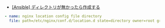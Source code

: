 - [[Ansible] ディレクトリが無かったら作成する](http://qiita.com/hnakamur/items/b5a17d8cb289432014d5)

~~~yaml
- name: nginx location config file directory
  file: path=/etc/nginx/conf.d/location.d state=directory owner=root group=root mode=0755
~~~  
